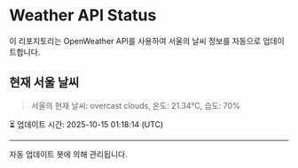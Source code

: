 
# Weather API Status

이 리포지토리는 OpenWeather API를 사용하여 서울의 날씨 정보를 자동으로 업데이트합니다.

## 현재 서울 날씨
> 서울의 현재 날씨: overcast clouds, 온도: 21.34°C, 습도: 70%

⏳ 업데이트 시간: 2025-10-15 01:18:14 (UTC)

---
자동 업데이트 봇에 의해 관리됩니다.
